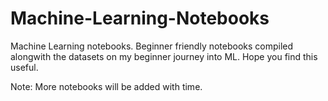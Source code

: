 # Machine-Learning-Notebooks
Machine Learning notebooks.
Beginner friendly notebooks compiled alongwith the datasets on my beginner journey into ML.
Hope you find this useful.

Note: More notebooks will be added with time.
